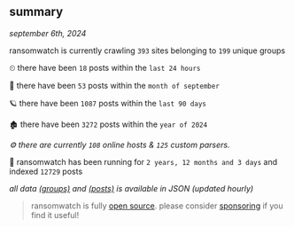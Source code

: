 
## summary
_september 6th, 2024_

ransomwatch is currently crawling `393` sites belonging to `199` unique groups

⏲ there have been `18` posts within the `last 24 hours`

🦈 there have been `53` posts within the `month of september`

🪐 there have been `1087` posts within the `last 90 days`

🏚 there have been `3272` posts within the `year of 2024`

_⚙️ there are currently `108` online hosts & `125` custom parsers._

🦕 ransomwatch has been running for `2 years, 12 months and 3 days` and indexed `12729` posts

_all data  [(groups)](http://ransomwhat.telemetry.ltd/groups) and [(posts)](http://ransomwhat.telemetry.ltd/posts) is available in JSON (updated hourly)_

> ransomwatch is fully [open source](https://github.com/joshhighet/ransomwatch#ransomwatch--). please consider [sponsoring](https://github.com/sponsors/joshhighet) if you find it useful!
